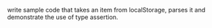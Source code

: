 
write sample code that takes an item from localStorage, parses it and demonstrate the use of type assertion.
